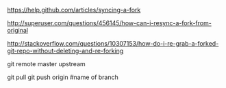 https://help.github.com/articles/syncing-a-fork

http://superuser.com/questions/456145/how-can-i-resync-a-fork-from-original

http://stackoverflow.com/questions/10307153/how-do-i-re-grab-a-forked-git-repo-without-deleting-and-re-forking

git remote
  master
  upstream


git pull
git push origin #name of branch
